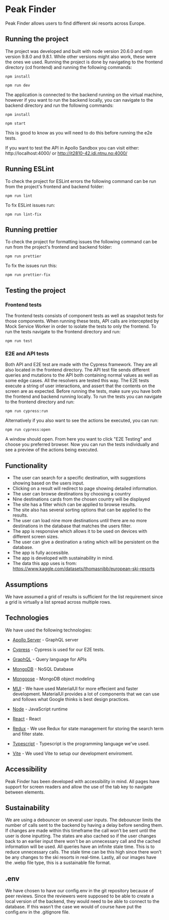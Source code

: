 # Peak Finder

Peak Finder allows users to find different ski resorts across Europe.

## Running the project

The project was developed and built with node version 20.6.0 and npm version 9.8.0 and 9.8.1. While other versions might also work, these were the ones we used. Running the project is done by navigating to the frontend directory (cd frontend) and running the following commands:

```
npm install
```

```
npm run dev
```
The application is connected to the backend running on the virtual machine, however if you want to run the backend locally, you can navigate to the backend directory and run the following commands:

```
npm install
```

```
npm start
```
This is good to know as you will need to do this before running the e2e tests.

If you want to test the API in Apollo Sandbox you can visit either: http://localhost:4000/ or http://it2810-42.idi.ntnu.no:4000/

## Running ESLint

To check the project for ESLint errors the following command can be run from the project's frontend and backend folder:

```
npm run lint
```

To fix ESLint issues run:

```
npm run lint-fix
```

## Running prettier

To check the project for formatting issues the following command can be run from the project's frontend and backend folder:

```
npm run prettier
```

To fix the issues run this:

```
npm run prettier-fix
```

## Testing the project

### Frontend tests

The frontend tests consists of component tests as well as snapshot tests for those components. When running these tests, API calls are intercepted by Mock Service Worker in order to isolate the tests to only the frontend. To run the tests navigate to the frontend directory and run:

```
npm run test
```

### E2E and API tests

Both API and E2E test are made with the Cypress framework. They are all also located in the frontend directory. The API test file sends different queries and mutations to the API both containing normal values as well as some edge cases. All the resolvers are tested this way. The E2E tests execute a string of user interactions, and assert that the contents on the screen are as expected. Before running the tests, make sure you have both the frontend and backend running locally. To run the tests you can navigate to the frontend directory and run:

```
npm run cypress:run
```
Alternatively if you also want to see the actions be executed, you can run:

```
npm run cypress:open
```
A window should open. From here you want to click "E2E Testing" and choose you preferred browser. Now you can run the tests individually and see a preview of the actions being executed.

## Functionality

- The user can search for a specific destination, with suggestions showing based on the users input.
- Clicking on a result will redirect to page showing detailed information.
- The user can browse destinations by choosing a country
- Nine destinations cards from the chosen country will be displayed
- The site has a filter which can be applied to browse results.
- The site also has several sorting options that can be applied to the results.
- The user can load nine more destinations until there are no more destinations in the database that matches the users filter.
- The app is responsive which allows it to be used on devices with different screen sizes.
- The user can give a destination a rating which will be persistent on the database.
- The app is fully accessible.
- The app is developed with sustainability in mind.
- The data this app uses is from: https://www.kaggle.com/datasets/thomasnibb/european-ski-resorts


## Assumptions

We have assumed a grid of results is sufficient for the list requirement since a grid is virtually a list spread across multiple rows.


## Technologies

We have used the following technologies:

- [Apollo Server](https://www.apollographql.com/docs/apollo-server/) - GraphQL server

- [Cypress](https://www.cypress.io/) - Cypress is used for our E2E tests.

- [GraphQL](https://graphql.org/) - Query language for APIs

- [MongoDB](https://www.mongodb.com/) - NoSQL Database

- [Mongoose](https://mongoosejs.com/) - MongoDB object modeling

- [MUI](https://mui.com/) - We have used MaterialUI for more effecient and faster development. MaterialUI provides a lot of components that we can use and follows what Google thinks is best design practices.

- [Node](https://nodejs.org/en/) - JavaScript runtime

- [React](https://react.dev/) - React

- [Redux](https://redux.js.org/) - We use Redux for state management for storing the search term and filter state.

- [Typescript](https://www.typescriptlang.org/) - Typescript is the programming language we've used.

- [Vite](https://vitejs.dev/) - We used Vite to setup our development enviroment.

## Accessibility

Peak Finder has been developed with accessibility in mind. All pages have support for screen readers and allow the use of the tab key to navigate between elements.

## Sustainability 

We are using a debouncer on several user inputs. The debouncer limits the number of calls sent to the backend by having a delay before sending them. If changes are made within this timeframe the call won't be sent until the user is done inputting. The states are also cached so if the user changes back to an earlier input there won't be an unnecessary call and the cached information will be used. All queries have an infinite stale time. This is to reduce unnecessary calls. The stale time can be this high since there won’t be any changes to the ski resorts in real-time. Lastly, all our images have the .webp file type, this is a sustainable file format.

## .env

We have chosen to have our config.env in the git repository because of peer reviews. Since the reviewers were supposed to be able to create a local version of the backend, they would need to be able to connect to the database. If this wasn’t the case we would of course have put the config.env in the .gitignore file.